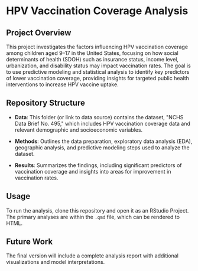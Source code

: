 # HPV Vaccination Coverage Analysis

## Project Overview

This project investigates the factors influencing HPV vaccination coverage among children aged 9–17 in the United States, focusing on how social determinants of health (SDOH) such as insurance status, income level, urbanization, and disability status may impact vaccination rates. The goal is to use predictive modeling and statistical analysis to identify key predictors of lower vaccination coverage, providing insights for targeted public health interventions to increase HPV vaccine uptake.

## Repository Structure

-   **Data**: This folder (or link to data source) contains the dataset, "NCHS Data Brief No. 495," which includes HPV vaccination coverage data and relevant demographic and socioeconomic variables.

-   **Methods**: Outlines the data preparation, exploratory data analysis (EDA), geographic analysis, and predictive modeling steps used to analyze the dataset.

-   **Results**: Summarizes the findings, including significant predictors of vaccination coverage and insights into areas for improvement in vaccination rates.

## Usage

To run the analysis, clone this repository and open it as an RStudio Project. The primary analyses are within the `.qmd` file, which can be rendered to HTML.

## Future Work

The final version will include a complete analysis report with additional visualizations and model interpretations.
